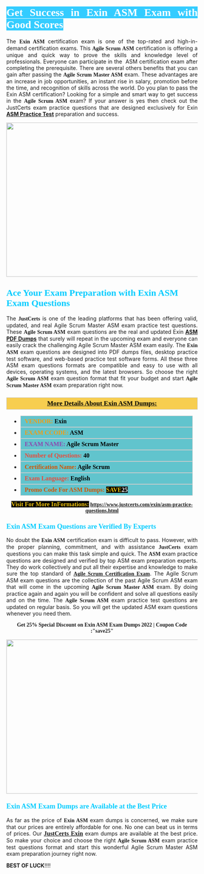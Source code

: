 <h1 style="text-align: justify;"><span style="color:#ffffff;"><span style="font-family:Georgia,serif;"><strong><span style="background-color:#33ccff;">Get Success in Exin ASM Exam with Good Scores</span></strong></span></span></h1>

<p style="text-align: justify;">The <strong><span style="font-family:Georgia,serif;">Exin ASM</span></strong> certification exam is one of the top-rated and high-in-demand certification exams. This <span style="font-family:Georgia,serif;"><strong>Agile Scrum ASM</strong></span> certification is offering a unique and quick way to prove the skills and knowledge level of professionals. Everyone can participate in the  ASM certification exam after completing the prerequisite. There are several others benefits that you can gain after passing the <span style="font-family:Georgia,serif;"><strong>Agile Scrum Master ASM</strong></span> exam. These advantages are an increase in job opportunities, an instant rise in salary, promotion before the time, and recognition of skills across the world. Do you plan to pass the Exin ASM certification? Looking for a simple and smart way to get success in the <span style="font-family:Georgia,serif;"><strong>Agile Scrum ASM</strong></span> exam? If your answer is yes then check out the JustCerts exam practice questions that are designed exclusively for Exin <strong><a href="https://www.justcerts.com/exin/asm-practice-questions.html">ASM Practice Test</a></strong> preparation and success.</p>

<p style="text-align: center;"><a href="https://www.justcerts.com/exin/asm-practice-questions.html"><img alt="" src="https://i.imgur.com/JNYhfyb.jpg" style="width: 720px; height: 405px;" /></a></p>

<h2 style="margin-right:0in; margin-left:0in"><span style="color:#00ccff;"><span style="font-family:Georgia,serif;"><strong><span style="font-size:18pt">Ace Your Exam Preparation with Exin ASM Exam Questions </span></strong></span></span></h2>

<p style="text-align: justify;">The <span style="font-size:14px;"><span style="font-family:Georgia,serif;"><strong>JustCerts</strong></span></span> is one of the leading platforms that has been offering valid, updated, and real Agile Scrum Master ASM exam practice test questions. These <span style="font-family:Georgia,serif;"><strong>Agile Scrum ASM</strong></span> exam questions are the real and updated Exin <strong><a href="https://www.justcerts.com/exin/asm-practice-questions.html">ASM PDF Dumps</a></strong> that surely will repeat in the upcoming exam and everyone can easily crack the challenging Agile Scrum Master ASM exam easily. The <span style="font-family:Georgia,serif;"><strong>Exin ASM</strong></span> exam questions are designed into PDF dumps files, desktop practice test software, and web-based practice test software forms. All these three ASM exam questions formats are compatible and easy to use with all devices, operating systems, and the latest browsers. So choose the right <span style="font-family:Georgia,serif;"><strong>Agile Scrum ASM</strong></span> exam question format that fit your budget and start <span style="font-family:Georgia,serif;"><strong>Agile Scrum Master ASM</strong></span> exam preparation right now.</p>

<h3 style="background: #f7ce50; border: 1px solid rgb(204, 204, 204); padding: 5px 10px; text-align: center;"><span style="font-family:Georgia,serif;"><u><u><span style="color:#000000;"><span style="font-size:11pt"><span style="line-height:normal"><b><span style="font-size:13.0pt"><span cambria="">More Details About Exin ASM Dumps:</span></span></b></span></span></span></u></u></span></h3>

<ul>
	<li style="margin:0cm 10pt">
	<div style="background:#61c4cd; border: 1px solid rgb(204, 204, 204); padding: 5px 10px; text-align: justify;"><span style="font-family:Georgia,serif;"><span style="font-size:11pt"><span style="line-height:normal"><b><span style="font-size:12.0pt"><span new="" roman="" times=""><span style="color:#f39c12;">VENDOR:</span> <span style="color:#000000;">Exin</span></span></span></b></span></span></span></div>
	</li>
	<li style="margin:0cm 10pt">
	<div style="background: #61c4cd; border: 1px solid rgb(204, 204, 204); padding: 5px 10px; text-align: justify;"><span style="font-family:Georgia,serif;"><span style="font-size:11pt"><span style="line-height:normal"><b><span style="font-size:12.0pt"><span new="" roman="" times=""><span style="color:#f39c12;">EXAM CCODE:</span> <span style="color:#000000;">ASM</span></span></span></b></span></span></span></div>
	</li>
	<li style="margin:0cm 10pt">
	<div style="background: #61c4cd; border: 1px solid rgb(204, 204, 204); padding: 5px 10px; text-align: justify;"><span style="font-family:Georgia,serif;"><span style="font-size:11pt"><span style="line-height:normal"><b><span style="font-size:12.0pt"><span new="" roman="" times=""><span style="color:#8e44ad;">EXAM NAME:</span> <span style="color:#000000;">Agile Scrum Master</span></span></span></b></span></span></span></div>
	</li>
	<li style="margin:0cm 10pt">
	<div style="background: #61c4cd; border: 1px solid rgb(204, 204, 204); padding: 5px 10px;"><span style="font-family:Georgia,serif;"><span style="font-size:11pt"><span style="line-height:normal"><b><span style="font-size:12.0pt"><span new="" roman="" times=""><span style="color:#e74c3c;">Number of Questions:</span><span style="color:#000000;"><span style="color:#f1c40f;"> </span>40</span></span></span></b></span></span></span></div>
	</li>
	<li style="margin:0cm 10pt">
	<div style="background: #61c4cd; border: 1px solid rgb(204, 204, 204); padding: 5px 10px; text-align: justify;"><span style="font-family:Georgia,serif;"><span style="font-size:11pt"><span style="line-height:normal"><b><span style="font-size:12.0pt"><span new="" roman="" times=""><span style="color:#d35400;">Certification Name:</span><span style="color:#000000;"> Agile Scrum</span></span></span></b></span></span></span></div>
	</li>
	<li style="margin:0cm 10pt">
	<div style="background: #61c4cd; border: 1px solid rgb(204, 204, 204); padding: 5px 10px; text-align: justify;"><span style="font-family:Georgia,serif;"><span style="font-size:11pt"><span style="line-height:normal"><b><span style="font-size:12.0pt"><span new="" roman="" times=""><span style="color:#e74c3c;">Exam Language:</span> <span style="color:#000000;">English</span></span></span></b></span></span></span></div>
	</li>
	<li style="margin:0cm 10pt">
	<div style="background: #61c4cd; border: 1px solid rgb(204, 204, 204); padding: 5px 10px;"><span style="font-family:Georgia,serif;"><span style="font-size:11pt"><span style="line-height:normal"><b><span style="font-size:12.0pt"><span new="" roman="" times=""><span style="color:#d35400;">Promo Code For ASM Dumps:</span><span style="color:#f1c40f;"> <span style="background-color:#000000;">SAVE</span></span><span style="color:#ffffff;"><span style="background-color:#000000;">25</span></span></span></span></b></span></span></span></div>
	</li>
</ul>

<p style="text-align: center;"><span style="font-family:Georgia,serif;"><strong><span style="font-size:16px;"><span style="color:#f1c40f;"><span style="background-color:#000000;">Visit For More InFormations:</span></span></span> <a href="https://www.justcerts.com/exin/asm-practice-questions.html">https://www.justcerts.com/exin/asm-practice-questions.html</a></strong></span></p>

<h3 style="margin-right:0in; margin-left:0in"><span style="color:#00ccff;"><span style="font-family:Georgia,serif;"><strong><span style="font-size:13.5pt">Exin ASM Exam Questions are Verified By Experts </span></strong></span></span></h3>

<p style="text-align: justify;">No doubt the <span style="font-family:Georgia,serif;"><strong>Exin ASM</strong></span> certification exam is difficult to pass. However, with the proper planning, commitment, and with assistance <span style="font-family:Georgia,serif;"><span style="font-size:14px;"><strong>JustCerts</strong></span></span> exam questions you can make this task simple and quick. The <span style="font-family:Georgia,serif;"><strong> ASM</strong></span> exam practice questions are designed and verified by top ASM exam preparation experts. They do work collectively and put all their expertise and knowledge to make sure the top standard of <a href="https://www.justcerts.com/exin/agile-scrum-certification-exams.html"><span style="font-family:Georgia,serif;"><strong>Agile Scrum Certification Exam</strong></span></a>. The Agile Scrum ASM exam questions are the collection of the past Agile Scrum ASM exam that will come in the upcoming <span style="font-family:Georgia,serif;"><strong>Agile Scrum Master ASM</strong></span> exam. By doing practice again and again you will be confident and solve all questions easily and on the time. The <span style="font-family:Georgia,serif;"><strong>Agile Scrum ASM</strong></span> exam practice test questions are updated on regular basis. So you will get the updated ASM exam questions whenever you need them.</p>

<p style="text-align: center;"><span style="font-size:14px;"><span style="font-family:Georgia,serif;"><strong>Get 25% Special Discount on Exin ASM Exam Dumps 2022 | Coupon Code :"save25"</strong></span></span></p>

<p style="text-align: center;"><a href="https://www.justcerts.com/exin/asm-practice-questions.html"><img alt="" src="https://i.imgur.com/FssxWlc.jpg" style="width: 720px; height: 405px;" /></a></p>

<h3 style="margin-right:0in; margin-left:0in"><span style="color:#00ccff;"><span style="font-family:Georgia,serif;"><strong><span style="font-size:13.5pt">Exin ASM Exam Dumps are Available at the Best Price </span></strong></span></span></h3>

<p style="text-align: justify;">As far as the price of <span style="font-family:Georgia,serif;"><strong>Exin ASM</strong></span> exam dumps is concerned, we make sure that our prices are entirely affordable for one. No one can beat us in terms of prices. Our <a href="https://www.justcerts.com/exin-certification-exams.html"><span style="font-family:Georgia,serif;"><strong><span style="font-size:16px;">JustCerts Exin</span></strong></span></a> exam dumps are available at the best price. So make your choice and choose the right <span style="font-family:Georgia,serif;"><strong>Agile Scrum ASM</strong></span> exam practice test questions format and start this wonderful Agile Scrum Master ASM exam preparation journey right now. </p>

<p><span style="font-size:14px;"><strong>BEST OF LUCK</strong>!!!!</span></p>
